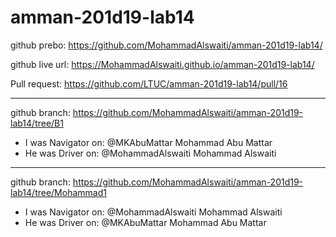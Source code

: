 # amman-201d19-lab14

github prebo: https://github.com/MohammadAlswaiti/amman-201d19-lab14/

github live url: https://MohammadAlswaiti.github.io/amman-201d19-lab14/

Pull request: https://github.com/LTUC/amman-201d19-lab14/pull/16

***

github branch: https://github.com/MohammadAlswaiti/amman-201d19-lab14/tree/B1

- I was Navigator on: @MKAbuMattar Mohammad Abu Mattar
- He was Driver on: @MohammadAlswaiti Mohammad Alswaiti

***

github branch: https://github.com/MohammadAlswaiti/amman-201d19-lab14/tree/Mohammad1

- I was Navigator on: @MohammadAlswaiti Mohammad Alswaiti
- He was Driver on: @MKAbuMattar Mohammad Abu Mattar 